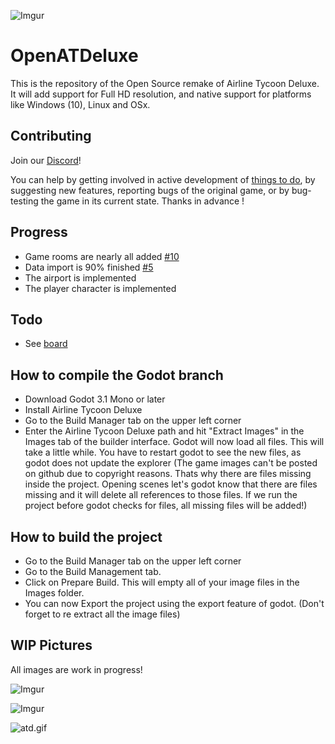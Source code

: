 ![Imgur](https://i.imgur.com/9eLVJQ5.png)

# OpenATDeluxe
This is the repository of the Open Source remake of Airline Tycoon Deluxe.
It will add support for Full HD resolution, and native support for platforms like Windows (10), Linux and OSx.

## Contributing

Join our [Discord](https://discord.gg/epPf384)!

You can help by getting involved in active development of [things to do](https://github.com/openairlinetycoon/OpenATDeluxe/projects/1), by suggesting new features, reporting bugs of the original game, or by bug-testing the game in its current state. Thanks in advance !

## Progress
- Game rooms are nearly all added [#10](https://github.com/openairlinetycoon/OpenATDeluxe/issues/10)
- Data import is 90% finished [#5](https://github.com/openairlinetycoon/OpenATDeluxe/issues/5)
- The airport is implemented
- The player character is implemented

## Todo
- See [board](https://github.com/openairlinetycoon/OpenATDeluxe/projects/1)

## How to compile the Godot branch
- Download Godot 3.1 Mono or later
- Install Airline Tycoon Deluxe
- Go to the Build Manager tab on the upper left corner
- Enter the Airline Tycoon Deluxe path and hit "Extract Images" in the Images tab of the builder interface. Godot will now load all files. This will take a little while. You have to restart godot to see the new files, as godot does not update the explorer
(The game images can't be posted on github due to copyright reasons. Thats why there are files missing inside the project. Opening scenes let's godot know that there are files missing and it will delete all references to those files. If we run the project before godot checks for files, all missing files will be added!)


## How to build the project
- Go to the Build Manager tab on the upper left corner
- Go to the Build Management tab.
- Click on Prepare Build. This will empty all of your image files in the Images folder.
- You can now Export the project using the export feature of godot.
(Don't forget to re extract all the image files)

## WIP Pictures
All images are work in progress!

![Imgur](https://i.imgur.com/Vc9CAym.gif)

![Imgur](https://i.imgur.com/A4toKcI.gif)

![atd.gif](https://user-images.githubusercontent.com/7768485/65977049-837dae00-e471-11e9-8426-26400f53eb59.gif)
